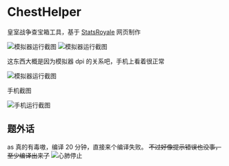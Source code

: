 # ChestHelper
皇室战争查宝箱工具，基于 [StatsRoyale](https://statsroyale.com/) 网页制作

![模拟器运行截图](https://cdn.jsdelivr.net/gh/ZhReimu/ChestHelper@latest/screenshots/first.png)
![模拟器运行截图](https://cdn.jsdelivr.net/gh/ZhReimu/ChestHelper@latest/screenshots/second.png)

这东西大概是因为模拟器 dpi 的关系吧，手机上看着很正常

![模拟器运行截图](https://cdn.jsdelivr.net/gh/ZhReimu/ChestHelper@latest/screenshots/third.png)

手机截图

![手机运行截图](https://cdn.jsdelivr.net/gh/ZhReimu/ChestHelper@latest/screenshots/fourth.jpg)
## 题外话
as 真的有毒嗷，编译 20 分钟，直接来个编译失败。
~~不过好像提示错误也没事，至少编译出来了~~
![心肺停止](https://cdn.jsdelivr.net/gh/ZhReimu/ChestHelper@latest/screenshots/fuck.png)
